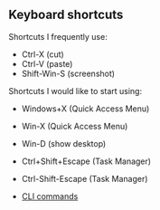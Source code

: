 
## Keyboard shortcuts
Shortcuts I frequently use: 
- Ctrl-X (cut)
- Ctrl-V (paste)
- Shift-Win-S (screenshot)

Shortcuts I would like to start using: 
- Windows+X (Quick Access Menu)
- Win-X (Quick Access Menu)
- Win-D (show desktop)
- Ctrl+Shift+Escape (Task Manager)
- Ctrl-Shift-Escape (Task Manager)

- [CLI commands](docs/cli.md)
